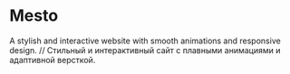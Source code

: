 # Mesto
A stylish and interactive website with smooth animations and responsive design. // Стильный и интерактивный сайт с плавными анимациями и адаптивной версткой.
